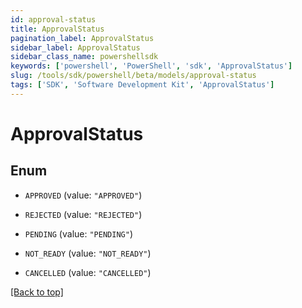 ```yaml
---
id: approval-status
title: ApprovalStatus
pagination_label: ApprovalStatus
sidebar_label: ApprovalStatus
sidebar_class_name: powershellsdk
keywords: ['powershell', 'PowerShell', 'sdk', 'ApprovalStatus'] 
slug: /tools/sdk/powershell/beta/models/approval-status
tags: ['SDK', 'Software Development Kit', 'ApprovalStatus']
---
```



# ApprovalStatus

## Enum


* `APPROVED` (value: `"APPROVED"`)

* `REJECTED` (value: `"REJECTED"`)

* `PENDING` (value: `"PENDING"`)

* `NOT_READY` (value: `"NOT_READY"`)

* `CANCELLED` (value: `"CANCELLED"`)


[[Back to top]](#) 

